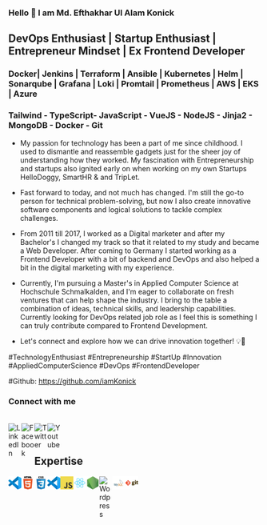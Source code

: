 ### Hello 👋 I am Md. Efthakhar Ul Alam Konick

## DevOps Enthusiast | Startup Enthusiast | Entrepreneur Mindset | Ex Frontend Developer
### Docker| Jenkins | Terraform | Ansible | Kubernetes | Helm | Sonarqube | Grafana | Loki | Promtail | Prometheus | AWS | EKS | Azure 
### Tailwind - TypeScript- JavaScript - VueJS - NodeJS - Jinja2 - MongoDB - Docker - Git

- My passion for technology has been a part of me since childhood. I used to dismantle and reassemble gadgets just for the sheer joy of understanding how they worked. My fascination with Entrepreneurship and startups also ignited early on when working on my own Startups HelloDoggy, SmartHR & and TripLet. 

- Fast forward to today, and not much has changed. I'm still the go-to person for technical problem-solving, but now I also create innovative software components and logical solutions to tackle complex challenges.

- From 2011 till 2017, I worked as a Digital marketer and after my Bachelor's I changed my track so that it related to my study and became a Web Developer. After coming to Germany I started working as a Frontend Developer with a bit of backend and DevOps and also helped a bit in the digital marketing with my experience. 

- Currently, I'm pursuing a Master's in Applied Computer Science at Hochschule Schmalkalden, and I'm eager to collaborate on fresh ventures that can help shape the industry. I bring to the table a combination of ideas, technical skills, and leadership capabilities. Currently looking for DevOps related job role as I feel this is something I can truly contribute compared to Frontend Development. 

- Let's connect and explore how we can drive innovation together! 💡🚀 

#TechnologyEnthusiast #Entrepreneurship #StartUp #Innovation #AppliedComputerScience #DevOps #FrontendDeveloper


#Github: https://github.com/iamKonick
<br>
<h3>Connect with me</h3>
<br>
<a target="_blank" rel="noopener noreferrer" href="https://www.linkedin.com/in/efthakhar-ul-alam-26651a232/"><img align="left" alt="LinkedIn" width="26px" src="https://cdn1.iconfinder.com/data/icons/logotypes/32/square-linkedin-256.png" style="max-width:100%;"></a>
<a target="_blank" rel="noopener noreferrer" href="https://www.facebook.com/eftykonick/"><img align="left" alt="Facebook" width="26px" src="https://cdn2.iconfinder.com/data/icons/social-18/512/Facebook-2-256.png" style="max-width:100%;"></a>
<a target="_blank" rel="noopener noreferrer" href="https://twitter.com/eftykonick"><img align="left" alt="Twitter" width="26px" src="https://cdn0.iconfinder.com/data/icons/social-flat-rounded-rects/512/twitter-256.png" style="max-width:100%;"></a>
<a target="_blank" rel="noopener noreferrer" href="https://www.youtube.com/channel/UCwN62O4kxpD0hGl2_CG1yuw"><img align="left" alt="Youtube" width="26px" src="https://cdn3.iconfinder.com/data/icons/2018-social-media-logotypes/1000/2018_social_media_popular_app_logo_youtube-256.png" style="max-width:100%;"></a>

<br>
<br>

## Expertise

<p><img align="left" alt="Visual Studio Code" width="26px" src="https://raw.githubusercontent.com/github/explore/80688e429a7d4ef2fca1e82350fe8e3517d3494d/topics/visual-studio-code/visual-studio-code.png" style="max-width:100%;"></p>

<p><img align="left" alt="HTML5" width="26px" src="https://raw.githubusercontent.com/github/explore/80688e429a7d4ef2fca1e82350fe8e3517d3494d/topics/html/html.png" style="max-width:100%;"></p>

<p><img align="left" alt="CSS3" width="26px" src="https://raw.githubusercontent.com/github/explore/80688e429a7d4ef2fca1e82350fe8e3517d3494d/topics/css/css.png" style="max-width:100%;"></p>

<p><img align="left" alt="Bootstrap" width="26px" src="https://raw.githubusercontent.com/github/explore/80688e429a7d4ef2fca1e82350fe8e3517d3494d/topics/visual-studio-code/visual-studio-code.png" style="max-width:100%;"></p>

<p><img align="left" alt="JavaScript" width="26px" src="https://raw.githubusercontent.com/github/explore/80688e429a7d4ef2fca1e82350fe8e3517d3494d/topics/javascript/javascript.png" style="max-width:100%;"></p>

<p><img align="left" alt="React" width="26px" src="https://raw.githubusercontent.com/github/explore/80688e429a7d4ef2fca1e82350fe8e3517d3494d/topics/react/react.png" style="max-width:100%;"></p>

<p><img align="left" alt="Node.js" width="26px" src="https://raw.githubusercontent.com/github/explore/80688e429a7d4ef2fca1e82350fe8e3517d3494d/topics/nodejs/nodejs.png" style="max-width:100%;"></p>

<p><img align="left" alt="Wordpress" width="26px" src="https://cdn0.iconfinder.com/data/icons/social-network-9/50/27-256.png" style="max-width:100%;"></p>

<p><img align="left" alt="MySQL" width="26px" src="https://raw.githubusercontent.com/github/explore/80688e429a7d4ef2fca1e82350fe8e3517d3494d/topics/mysql/mysql.png" style="max-width:100%;"></p>

<p><img align="left" alt="Git" width="26px" src="https://raw.githubusercontent.com/github/explore/80688e429a7d4ef2fca1e82350fe8e3517d3494d/topics/git/git.png" style="max-width:100%;"></p>
